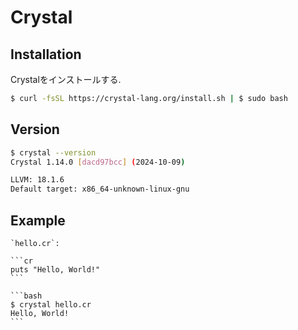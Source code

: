 # Crystal

## Installation

Crystalをインストールする.

```bash
$ curl -fsSL https://crystal-lang.org/install.sh | $ sudo bash
```

## Version

```bash
$ crystal --version
Crystal 1.14.0 [dacd97bcc] (2024-10-09)

LLVM: 18.1.6
Default target: x86_64-unknown-linux-gnu
```

## Example

````{tab} Code
`hello.cr`:

```cr
puts "Hello, World!"
```
````

````{tab} Console
```bash
$ crystal hello.cr
Hello, World!
```
````
